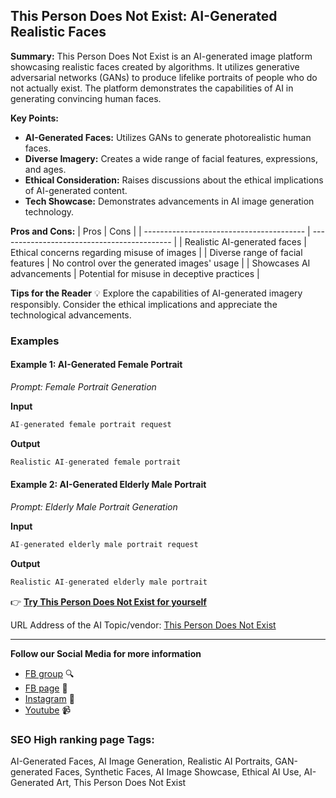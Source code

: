 
## This Person Does Not Exist: AI-Generated Realistic Faces

**Summary:** This Person Does Not Exist is an AI-generated image platform showcasing realistic faces created by algorithms. It utilizes generative adversarial networks (GANs) to produce lifelike portraits of people who do not actually exist. The platform demonstrates the capabilities of AI in generating convincing human faces.

**Key Points:**
- **AI-Generated Faces:** Utilizes GANs to generate photorealistic human faces.
- **Diverse Imagery:** Creates a wide range of facial features, expressions, and ages.
- **Ethical Consideration:** Raises discussions about the ethical implications of AI-generated content.
- **Tech Showcase:** Demonstrates advancements in AI image generation technology.

**Pros and Cons:**
| Pros                                     | Cons                                       |
| ---------------------------------------- | ------------------------------------------- |
| Realistic AI-generated faces              | Ethical concerns regarding misuse of images |
| Diverse range of facial features          | No control over the generated images' usage |
| Showcases AI advancements                 | Potential for misuse in deceptive practices |

**Tips for the Reader** 💡
Explore the capabilities of AI-generated imagery responsibly. Consider the ethical implications and appreciate the technological advancements.

### Examples

#### Example 1: AI-Generated Female Portrait
*Prompt: Female Portrait Generation*

**Input**
```dart
AI-generated female portrait request
```

**Output**
```dart
Realistic AI-generated female portrait
```

#### Example 2: AI-Generated Elderly Male Portrait
*Prompt: Elderly Male Portrait Generation*

**Input**
```dart
AI-generated elderly male portrait request
```

**Output**
```dart
Realistic AI-generated elderly male portrait
```

👉 [**Try This Person Does Not Exist for yourself**](https://this-person-does-not-exist.com/)

URL Address of the AI Topic/vendor: [This Person Does Not Exist](https://this-person-does-not-exist.com/)

---

**Follow our Social Media for more information**
- [FB group](https://www.facebook.com/groups/trionxai) 🔍
- [FB page](https://www.facebook.com/ai.trionxai) 📘
- [Instagram](https://www.instagram.com/trionxai/) 📸
- [Youtube](https://www.youtube.com/@robotdocs/) 📹

### SEO High ranking page Tags: 
AI-Generated Faces, AI Image Generation, Realistic AI Portraits, GAN-generated Faces, Synthetic Faces, AI Image Showcase, Ethical AI Use, AI-Generated Art, This Person Does Not Exist

